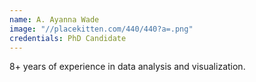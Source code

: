 ```yaml
---
name: A. Ayanna Wade
image: "//placekitten.com/440/440?a=.png"
credentials: PhD Candidate
---
```


8+ years of experience in data analysis and visualization.

